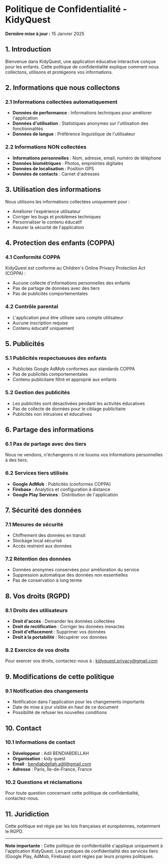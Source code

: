 # Politique de Confidentialité - KidyQuest

**Dernière mise à jour :** 15 Janvier 2025

## 1. Introduction

Bienvenue dans KidyQuest, une application éducative interactive conçue pour les enfants. Cette politique de confidentialité explique comment nous collectons, utilisons et protégeons vos informations.

## 2. Informations que nous collectons

### 2.1 Informations collectées automatiquement
- **Données de performance** : Informations techniques pour améliorer l'application
- **Données d'utilisation** : Statistiques anonymes sur l'utilisation des fonctionnalités
- **Données de langue** : Préférence linguistique de l'utilisateur

### 2.2 Informations NON collectées
- **Informations personnelles** : Nom, adresse, email, numéro de téléphone
- **Données biométriques** : Photos, empreintes digitales
- **Données de localisation** : Position GPS
- **Données de contacts** : Carnet d'adresses

## 3. Utilisation des informations

Nous utilisons les informations collectées uniquement pour :
- Améliorer l'expérience utilisateur
- Corriger les bugs et problèmes techniques
- Personnaliser le contenu éducatif
- Assurer la sécurité de l'application

## 4. Protection des enfants (COPPA)

### 4.1 Conformité COPPA
KidyQuest est conforme au Children's Online Privacy Protection Act (COPPA) :
- Aucune collecte d'informations personnelles des enfants
- Pas de partage de données avec des tiers
- Pas de publicités comportementales

### 4.2 Contrôle parental
- L'application peut être utilisée sans compte utilisateur
- Aucune inscription requise
- Contenu éducatif uniquement

## 5. Publicités

### 5.1 Publicités respectueuses des enfants
- Publicités Google AdMob conformes aux standards COPPA
- Pas de publicités comportementales
- Contenu publicitaire filtré et approprié aux enfants

### 5.2 Gestion des publicités
- Les publicités sont désactivées pendant les activités éducatives
- Pas de collecte de données pour le ciblage publicitaire
- Publicités non intrusives et éducatives

## 6. Partage des informations

### 6.1 Pas de partage avec des tiers
Nous ne vendons, n'échangeons ni ne louons vos informations personnelles à des tiers.

### 6.2 Services tiers utilisés
- **Google AdMob** : Publicités (conformes COPPA)
- **Firebase** : Analytics et configuration à distance
- **Google Play Services** : Distribution de l'application

## 7. Sécurité des données

### 7.1 Mesures de sécurité
- Chiffrement des données en transit
- Stockage local sécurisé
- Accès restreint aux données

### 7.2 Rétention des données
- Données anonymes conservées pour amélioration du service
- Suppression automatique des données non essentielles
- Pas de conservation à long terme

## 8. Vos droits (RGPD)

### 8.1 Droits des utilisateurs
- **Droit d'accès** : Demander les données collectées
- **Droit de rectification** : Corriger les données inexactes
- **Droit d'effacement** : Supprimer vos données
- **Droit à la portabilité** : Récupérer vos données

### 8.2 Exercice de vos droits
Pour exercer vos droits, contactez-nous à : kidyquest.privacy@gmail.com

## 9. Modifications de cette politique

### 9.1 Notification des changements
- Notification dans l'application pour les changements importants
- Date de mise à jour visible en haut de ce document
- Possibilité de refuser les nouvelles conditions

## 10. Contact

### 10.1 Informations de contact
- **Développeur** : Adil BENDIABDELLAH
- **Organisation** : kidy quest
- **Email** : bendiabdellah.adil@gmail.com
- **Adresse** : Paris, Île-de-France, France

### 10.2 Questions et réclamations
Pour toute question concernant cette politique de confidentialité, contactez-nous.

## 11. Juridiction

Cette politique est régie par les lois françaises et européennes, notamment le RGPD.

---

**Note importante** : Cette politique de confidentialité s'applique uniquement à l'application KidyQuest. Les pratiques de confidentialité des services tiers (Google Play, AdMob, Firebase) sont régies par leurs propres politiques.

